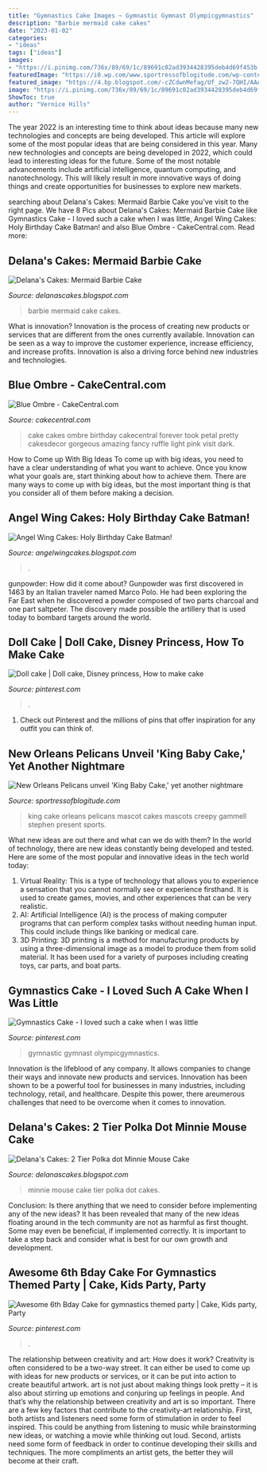 ```yaml
---
title: "Gymnastics Cake Images ~ Gymnastic Gymnast Olympicgymnastics"
description: "Barbie mermaid cake cakes"
date: "2023-01-02"
categories:
- "ideas"
tags: ["ideas"]
images:
- "https://i.pinimg.com/736x/89/69/1c/89691c02ad3934428395deb4d69f453b.jpg"
featuredImage: "https://i0.wp.com/www.sportressofblogitude.com/wp-content/uploads/2014/02/king-cake-baby.jpg?fit=600%2C800&amp;ssl=1"
featured_image: "https://4.bp.blogspot.com/-cZCdwnMefag/Uf_zw2-7QHI/AAAAAAAADo0/kR5l8e_Q7mM/s1600/Barbie-mermaid-Cake1.jpg"
image: "https://i.pinimg.com/736x/89/69/1c/89691c02ad3934428395deb4d69f453b.jpg"
ShowToc: true
author: "Vernice Hills"
---
```



The year 2022 is an interesting time to think about ideas because many new technologies and concepts are being developed. This article will explore some of the most popular ideas that are being considered in this year.
Many new technologies and concepts are being developed in 2022, which could lead to interesting ideas for the future. Some of the most notable advancements include artificial intelligence, quantum computing, and nanotechnology. This will likely result in more innovative ways of doing things and create opportunities for businesses to explore new markets.

	

		
searching about Delana&#039;s Cakes: Mermaid Barbie Cake you've visit to the right page. We have 8 Pics about Delana&#039;s Cakes: Mermaid Barbie Cake like Gymnastics Cake - I loved such a cake when I was little, Angel Wing Cakes: Holy Birthday Cake Batman! and also Blue Ombre - CakeCentral.com. Read more:
		
    
## Delana&#039;s Cakes: Mermaid Barbie Cake

<img loading=lazy src="https://4.bp.blogspot.com/-cZCdwnMefag/Uf_zw2-7QHI/AAAAAAAADo0/kR5l8e_Q7mM/s1600/Barbie-mermaid-Cake1.jpg" onerror="this.onerror=null;this.src='https://tse3.mm.bing.net/th?id=OIP.rjjWPHWGl5WNBFectaCGuAHaKd&amp;pid=15.1';" alt="Delana&#039;s Cakes: Mermaid Barbie Cake">

_Source: delanascakes.blogspot.com_

>barbie mermaid cake cakes. 

	

What is innovation?
Innovation is the process of creating new products or services that are different from the ones currently available. Innovation can be seen as a way to improve the customer experience, increase efficiency, and increase profits. Innovation is also a driving force behind new industries and technologies.

    
## Blue Ombre - CakeCentral.com

<img loading=lazy src="http://cdn001.cakecentral.com/gallery/2015/03/900_666472YAsG_blue-ombre.jpg" onerror="this.onerror=null;this.src='https://tse3.mm.bing.net/th?id=OIP.JSm3GToFXgS6LphNO23p-wHaKX&amp;pid=15.1';" alt="Blue Ombre - CakeCentral.com">

_Source: cakecentral.com_

>cake cakes ombre birthday cakecentral forever took petal pretty cakesdecor gorgeous amazing fancy ruffle light pink visit dark. 

	

How to Come up With Big Ideas
To come up with big ideas, you need to have a clear understanding of what you want to achieve. Once you know what your goals are, start thinking about how to achieve them. There are many ways to come up with big ideas, but the most important thing is that you consider all of them before making a decision.

    
## Angel Wing Cakes: Holy Birthday Cake Batman!

<img loading=lazy src="https://2.bp.blogspot.com/-ugmk6eo53K4/WAOVc31wTzI/AAAAAAAAAxg/jG8pPSYbCuwSpVpZArVnxeUl1beJh72UACLcB/s1600/IMG_6250.JPG" onerror="this.onerror=null;this.src='https://tse4.mm.bing.net/th?id=OIP._aNkfD-1em77jKdWVju3-wHaJ3&amp;pid=15.1';" alt="Angel Wing Cakes: Holy Birthday Cake Batman!">

_Source: angelwingcakes.blogspot.com_

>. 

	

gunpowder: How did it come about?
Gunpowder was first discovered in 1463 by an Italian traveler named Marco Polo. He had been exploring the Far East when he discovered a powder composed of two parts charcoal and one part saltpeter. The discovery made possible the artillery that is used today to bombard targets around the world.

    
## Doll Cake | Doll Cake, Disney Princess, How To Make Cake

<img loading=lazy src="https://i.pinimg.com/736x/d5/3e/22/d53e228c20610be4cb42f7af60220fa5--doll-cakes-dolls.jpg" onerror="this.onerror=null;this.src='https://tse1.mm.bing.net/th?id=OIP.7giXIgcySzsVyH0DqCDHVgHaJ3&amp;pid=15.1';" alt="Doll cake | Doll cake, Disney princess, How to make cake">

_Source: pinterest.com_

>. 

	

1) Check out Pinterest and the millions of pins that offer inspiration for any outfit you can think of.

    
## New Orleans Pelicans Unveil &#039;King Baby Cake,&#039; Yet Another Nightmare

<img loading=lazy src="https://i0.wp.com/www.sportressofblogitude.com/wp-content/uploads/2014/02/king-cake-baby.jpg?fit=600%2C800&amp;ssl=1" onerror="this.onerror=null;this.src='https://tse3.mm.bing.net/th?id=OIP.0F0S0ttfihjxt5FZA8LFLwAAAA&amp;pid=15.1';" alt="New Orleans Pelicans unveil &#039;King Baby Cake,&#039; yet another nightmare">

_Source: sportressofblogitude.com_

>king cake orleans pelicans mascot cakes mascots creepy gammell stephen present sports. 

	

What new ideas are out there and what can we do with them?
In the world of technology, there are new ideas constantly being developed and tested. Here are some of the most popular and innovative ideas in the tech world today: 
1. Virtual Reality: This is a type of technology that allows you to experience a sensation that you cannot normally see or experience firsthand. It is used to create games, movies, and other experiences that can be very realistic. 
2. AI: Artificial Intelligence (AI) is the process of making computer programs that can perform complex tasks without needing human input. This could include things like banking or medical care. 
3. 3D Printing: 3D printing is a method for manufacturing products by using a three-dimensional image as a model to produce them from solid material. It has been used for a variety of purposes including creating toys, car parts, and boat parts.

    
## Gymnastics Cake - I Loved Such A Cake When I Was Little

<img loading=lazy src="https://i.pinimg.com/736x/89/69/1c/89691c02ad3934428395deb4d69f453b.jpg" onerror="this.onerror=null;this.src='https://tse1.mm.bing.net/th?id=OIP.-SPs0KUKTmHgcnoKwLXD0QHaJ3&amp;pid=15.1';" alt="Gymnastics Cake - I loved such a cake when I was little">

_Source: pinterest.com_

>gymnastic gymnast olympicgymnastics. 

	

Innovation is the lifeblood of any company. It allows companies to change their ways and innovate new products and services. Innovation has been shown to be a powerful tool for businesses in many industries, including technology, retail, and healthcare. Despite this power, there areumerous challenges that need to be overcome when it comes to innovation.

    
## Delana&#039;s Cakes: 2 Tier Polka Dot Minnie Mouse Cake

<img loading=lazy src="https://1.bp.blogspot.com/-RNb8fx1h8nI/UDEQX4ZUbgI/AAAAAAAAB30/pd1025-eiwA/s1600/Polkadot-Minnie-MOuse-cake2.jpg" onerror="this.onerror=null;this.src='https://tse2.mm.bing.net/th?id=OIP.BAGkSURe-tnoaw5xSmgurAHaKg&amp;pid=15.1';" alt="Delana&#039;s Cakes: 2 Tier Polka dot Minnie Mouse Cake">

_Source: delanascakes.blogspot.com_

>minnie mouse cake tier polka dot cakes. 

	

Conclusion: Is there anything that we need to consider before implementing any of the new ideas?
It has been revealed that many of the new ideas floating around in the tech community are not as harmful as first thought. Some may even be beneficial, if implemented correctly. It is important to take a step back and consider what is best for our own growth and development.

    
## Awesome 6th Bday Cake For Gymnastics Themed Party | Cake, Kids Party, Party

<img loading=lazy src="https://i.pinimg.com/originals/7e/10/cb/7e10cb59fc00be0970f4900b58847e14.jpg" onerror="this.onerror=null;this.src='https://tse3.mm.bing.net/th?id=OIP.uMnk-uCnsPI7yufcnbQv7AHaJ4&amp;pid=15.1';" alt="Awesome 6th Bday Cake for gymnastics themed party | Cake, Kids party, Party">

_Source: pinterest.com_

>. 

	

The relationship between creativity and art: How does it work?
Creativity is often considered to be a two-way street. It can either be used to come up with ideas for new products or services, or it can be put into action to create beautiful artwork. art is not just about making things look pretty – it is also about stirring up emotions and conjuring up feelings in people. And that’s why the relationship between creativity and art is so important.
There are a few key factors that contribute to the creativity-art relationship. First, both artists and listeners need some form of stimulation in order to feel inspired. This could be anything from listening to music while brainstorming new ideas, or watching a movie while thinking out loud. Second, artists need some form of feedback in order to continue developing their skills and techniques. The more compliments an artist gets, the better they will become at their craft.

